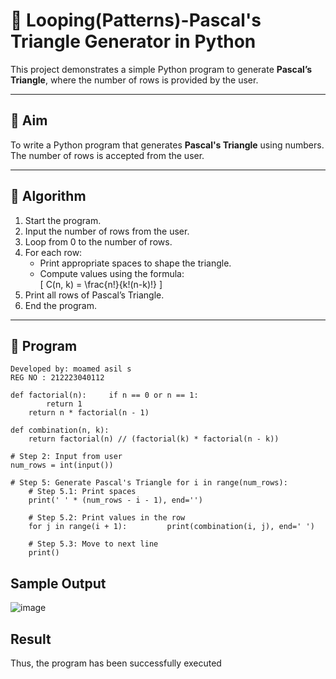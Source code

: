 # 🔺 Looping(Patterns)-Pascal's Triangle Generator in Python

This project demonstrates a simple Python program to generate **Pascal’s Triangle**, where the number of rows is provided by the user.

---

## 🎯 Aim

To write a Python program that generates **Pascal's Triangle** using numbers. The number of rows is accepted from the user.

---

## 🧠 Algorithm

1. Start the program.
2. Input the number of rows from the user.
3. Loop from 0 to the number of rows.
4. For each row:
   - Print appropriate spaces to shape the triangle.
   - Compute values using the formula:  
     \[
     C(n, k) = \frac{n!}{k!(n-k)!}
     \]
5. Print all rows of Pascal’s Triangle.
6. End the program.

---

## 🧪 Program
```
Developed by: moamed asil s
REG NO : 212223040112
```
```
def factorial(n):     if n == 0 or n == 1: 
        return 1 
    return n * factorial(n - 1) 
 
def combination(n, k): 
    return factorial(n) // (factorial(k) * factorial(n - k)) 
 
# Step 2: Input from user 
num_rows = int(input()) 
 
# Step 5: Generate Pascal's Triangle for i in range(num_rows):
    # Step 5.1: Print spaces 
    print(' ' * (num_rows - i - 1), end='') 
 
    # Step 5.2: Print values in the row 
    for j in range(i + 1):         print(combination(i, j), end=' ') 
     
    # Step 5.3: Move to next line 
    print() 
```

## Sample Output
![image](https://github.com/user-attachments/assets/af5211be-c88e-4ec1-b035-f078e4985dc7)

## Result
Thus, the program has been successfully executed
